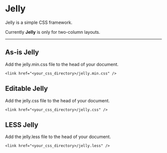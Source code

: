 # Jelly

Jelly is a simple CSS framework.

Currently **Jelly** is only for two-column layouts.

---

## As-is **Jelly**

Add the jelly.min.css file to the head of your document.

`<link href="<your_css_directory>/jelly.min.css" />`

## Editable  **Jelly**

Add the jelly.css file to the head of your document.

`<link href="<your_css_directory>/jelly.css" />`

## LESS **Jelly**

Add the jelly.less file to the head of your document.

`<link href="<your_css_directory>/jelly.less" />`